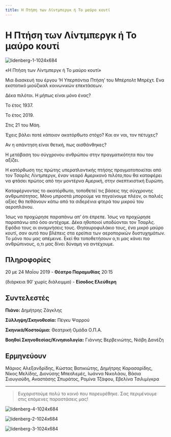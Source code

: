 ```yaml
---
title: Η Πτήση των Λίντμπεργκ ή Το μαύρο κουτί
---
```


# Η Πτήση των Λίντμπεργκ ή Το μαύρο κουτί

![lidenberg-1-1024x684](https://github.com/theatrikiopa/theatrikiopa.eu/assets/16403754/f24c1793-e569-467e-b324-8be7f5adfbeb)

«Η Πτήση των Λίντμπεργκ ή Το μαύρο κουτί»

Μια διασκευή του έργου ‘Η Υπερπόντια Πτήση’ του Μπέρτολτ Μπρέχτ. Ενα εκστατικό μιούζικαλ κοινωνικών επεκτάσεων.

Δέκα πιλότοι. Η μήπως είναι μόνο ένας?

Το έτος 1937.

Το έτος 2019.

Στις 21 του Μάη.

Έχεις βάλει ποτέ κάποιον ακατόρθωτο στόχο? Και αν ναι, τον πέτυχες?

Αν η απάντηση είναι θετική, πως αισθάνθηκες?

Η μετάβαση του σύγχρονου ανθρώπου στην πραγματικότητα που του αξίζει.

Η κατόρθωση της πρώτης υπερατλαντικής πτήσης πραγματοποιείται από τον Τσαρλς Λίντμπεργκ, έναν νεαρό Αμερικανό πιλότο,που θα καταφέρει να φτάσει πρώτος από την μοντέρνα Αμερική, στην σκεπτικιστική Ευρώπη.

Καταφέρνοντας το ακατόρθωτο, τοποθετεί τις βάσεις της σύγχρονης ανθρωπότητας.
Μόνο μπροστά μπορούμε να πηγαίνουμε πλέον, οι παλιές αξίες θα πεθάνουν κάτω από τα σιδερένια φτερά του μικρού του αεροπλάνου.

Ίσως να προχώρησε παραπάνω απ’ ότι έπρεπε. Ίσως να προχώρησε παραπάνω από όσο αντέχαμε.
Δέκα ηθοποιοί υποδύονται τον Τσαρλς. Εφόδιο τους οι αναμνήσεις τους. Θησαυροφυλάκιο τους, ένα μικρό μαύρο κουτί, σαν αυτό που βλέπεις στα ερείπια των αεροπορικών δυστυχημάτων. Το μόνο που μας απέμεινε. Εκεί θα τοποθετήσουν ο,τι μας κάνει πιο ανθρώπινους, ο,τι μας δίνει δύναμη να αντέχουμε.

## Πληροφορίες
20 με 24 Μαΐου 2019 - **Θέατρο Παραμυθίας** 20:15

(διάρκεια 90′ χωρίς διάλειμμα) - **Είσοδος Ελεύθερη**

## Συντελεστές
**Πιάνο:** Δημήτρης Ζάγκλης

**Σύλληψη/Σκηνοθεσία:** Πέγκυ Ψαρρού

**Σκηνικά/Κοστούμια:** Θεατρική Ομάδα Ο.Π.Α.

**Βοηθοί Σκηνοθεσίας/Κινησιολογία:** Γιάννης Βερβενιώτης, Νιόβη Δανέζη

## Ερμηνεύουν
Μάριος Αλεξανδρίδης, Κώστας Βατικιώτης, Δημήτρης Καρασαρίδης, Νίκος Μελίδης, Διονύσης Μπεσλεμές, Ιωάννα Νικολάου, Βάσια Σιουγιούδη, Αναστάσης Σπυράτος, Ρομίνα Τζάφου, Εβελίνα Τσιλιμίγκρα

***

> Ευχαριστούμε πολύ το κοινό που παρευρέθηκε.
> Σας περιμένουμε στις επόμενες παραστάσεις μας!

![lidenberg-4-1024x684](https://github.com/theatrikiopa/theatrikiopa.eu/assets/16403754/383a37c3-f9db-4e83-9c7d-e2f00944b9a7)

![lidenberg-2-1024x684](https://github.com/theatrikiopa/theatrikiopa.eu/assets/16403754/75432e50-e18b-435f-94f7-9ecb2a4c79ac)

![lidenberg-3-1024x684](https://github.com/theatrikiopa/theatrikiopa.eu/assets/16403754/8b1fb4dd-026d-45fd-b867-147484dbc1d1)
